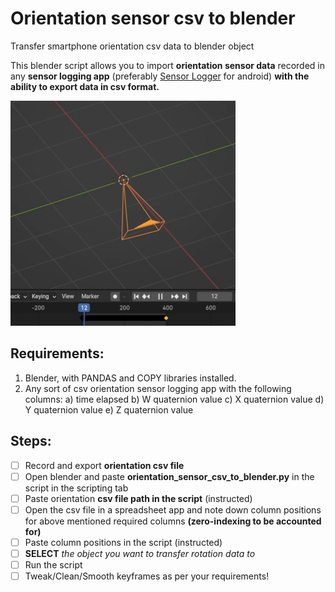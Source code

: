 # Orientation sensor csv to blender
Transfer smartphone orientation csv data to blender object

This blender script allows you to import **orientation sensor data** recorded in any **sensor logging app** (preferably [Sensor Logger](https://play.google.com/store/apps/details?id=com.kelvin.sensorapp&hl=en_IN) for android) **with the ability to export data in csv format.**

![camera in blender rotating](https://github.com/sensei1307/orientation-sensor-csv-to-blender/blob/main/ezgif-4-732b713947.gif?raw=true)

## Requirements:
 1. Blender, with PANDAS and COPY libraries installed.
 2. Any sort of csv orientation sensor logging app with the following columns:
	 a) time elapsed
	 b) W quaternion value
	c) X quaternion value
	d) Y quaternion value
	e) Z quaternion value

## Steps:
 - [ ] Record and export **orientation csv file**
 - [ ] Open blender and paste **orientation_sensor_csv_to_blender.py** in the script in the scripting tab
 - [ ] Paste orientation **csv file path in the script** (instructed)
 - [ ] Open the csv file in a spreadsheet app and note down column positions for above mentioned required columns **(zero-indexing to be accounted for)**
 - [ ] Paste column positions in the script (instructed)
 - [ ] **SELECT** *the object you want to transfer rotation data to*
 - [ ] Run the script
 - [ ] Tweak/Clean/Smooth keyframes as per your requirements!
